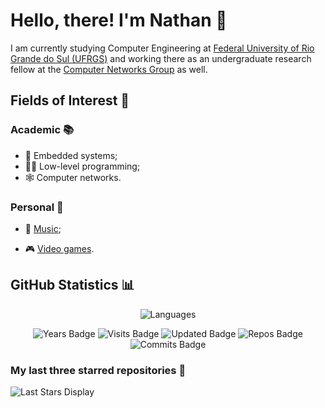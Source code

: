 # Hello, there! I'm Nathan 👋

I am currently studying Computer Engineering at [Federal University of Rio Grande do Sul (UFRGS)](http://www.ufrgs.br/ufrgs/inicial) and working there as an undergraduate research fellow at the [Computer Networks Group](http://networks.inf.ufrgs.br/?fbclid=IwZXh0bgNhZW0CMTAAAR0mNlclb9TGQ_ZpfvlRPaIl3thQ_-r_8Nk_G6amGHs0hieMJMZMb-IqGrw_aem_Ab7qr0fjRkENtH2TXYXKeNbno-57r95n9lIeO6QUyV0JfyFkoOm-MrxbaratDbziTTBOC6Wj-U200N5El_8aLuQm) as well.

## Fields of Interest 🔎

### Academic 📚

- 📱 Embedded systems;
- 👨‍💻 Low-level programming;
- 🕸️ Computer networks.

### Personal 🏡

- 🎸 [Music](https://www.last.fm/pt/user/leprann);

- 🎮 [Video games](https://steamcommunity.com/id/fazomeupaudetrampolim/).

## GitHub Statistics 📊

<div align="center">
  
![Languages](https://github-readme-stats.vercel.app/api/top-langs/?username=naguimaraes&theme=dark)

![Years Badge](https://badges.pufler.dev/years/naguimaraes) ![Visits Badge](https://badges.pufler.dev/visits/naguimaraes/naguimaraes) ![Updated Badge](https://badges.pufler.dev/updated/naguimaraes/naguimaraes) ![Repos Badge](https://badges.pufler.dev/repos/naguimaraes) ![Commits Badge](https://badges.pufler.dev/commits/monthly/naguimaraes)

</div>

### My last three starred repositories 🌟

![Last Stars Display](https://badges.pufler.dev/last-stars/naguimaraes?count=3&padding=15&perRow=3)
